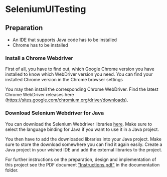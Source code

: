 # SeleniumUITesting

## Preparation

- An IDE that supports Java code has to be installed 
- Chrome has to be installed

### Install a Chrome Webdriver 
First of all, you have to find out, which Google Chrome version you have installed to know which 
WebDriver version you need. You can find your installed Chrome version in the Chrome browser 
settings

You may then install the corresponding Chrome WebDriver. Find the latest Chrome WebDriver 
releases here (https://sites.google.com/chromium.org/driver/downloads).

### Download Selenium Webdriver for Java 
You can download the Selenium Webdriver libraries [here](https://www.selenium.dev/downloads/).
Make sure to select the language binding for Java if you want to use it in a Java project.

You then have to add the downloaded libraries into your Java project. Make sure to store the 
download somewhere you can find it again easily. Create a Java project in your wished IDE and add 
the external libraries to the project.

For further instructions on the preparation, design and implementation of this project see the PDF document ["Instructions.pdf"](https://github.com/StefanieNeumann00/SeleniumUITesting/blob/main/documentation/Instructions.pdf) in the documentation folder.
